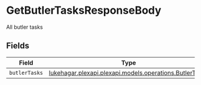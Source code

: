 # GetButlerTasksResponseBody

All butler tasks


## Fields

| Field                                                                                             | Type                                                                                              | Required                                                                                          | Description                                                                                       |
| ------------------------------------------------------------------------------------------------- | ------------------------------------------------------------------------------------------------- | ------------------------------------------------------------------------------------------------- | ------------------------------------------------------------------------------------------------- |
| `butlerTasks`                                                                                     | [lukehagar.plexapi.plexapi.models.operations.ButlerTasks](../../models/operations/ButlerTasks.md) | :heavy_minus_sign:                                                                                | N/A                                                                                               |